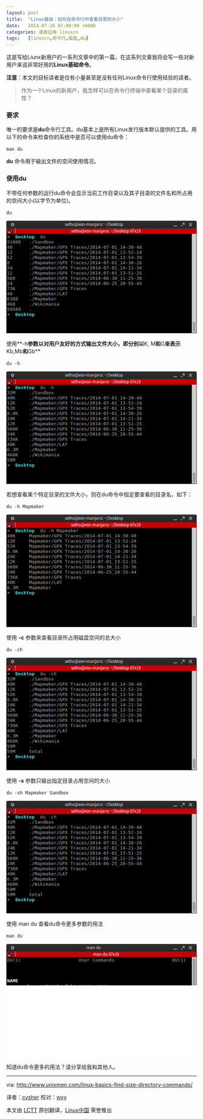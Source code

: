 ```yaml
---
layout: post
title:	"Linux基础：如何在命令行中查看目录的大小"
date:	2014-07-28 07:00:00 +0800 
categories:	桌面应用 linuxcn 
tags:	[linuxcn,命令行,磁盘,du]
---
```



这是写给Liunx新用户的一系列文章中的第一篇，在这系列文章我将会写一些对新用户来说非常好用的**Linux基础命令**。


**注意**：本文的目标读者是仅有小量甚至是没有任何Linux命令行使用经验的读者。



> 
> 作为一个Linux的新用户，我怎样可以在命令行终端中查看某个目录的属性？
> 
> 
> 


### 要求


唯一的要求是**du**命令行工具。du基本上是所有Linux发行版本默认提供的工具。用以下的命令来检查你的系统中是否可以使用du命令：



```
man du

```

**du** 命令用于输出文件的空间使用情况。


### 使用du


不带任何参数的运行du命令会显示当前工作目录以及其子目录的文件名和所占用的空间大小(以字节为单位)。



```
du

```

![](/Asserts/Images/album/201407/27/224819kmncuba7c550ua5u.png)


使用**-h**参数以对用户友好的方式输出文件大小，即分别以**K, M**和**G**来表示**Kb,Mb**和**Gb**



```
du -h

```

![](/Asserts/Images/album/201407/27/224821gpcxussggazxkppi.png)


若想查看某个特定目录的文件大小，则在du命令中指定要查看的目录名，如下：



```
du -h Mapmaker

```

![](/Asserts/Images/album/201407/27/224827jfwq7a898gwxum8r.png)


使用 **-c** 参数来查看目录所占用磁盘空间的总大小



```
du -ch

```

![](/Asserts/Images/album/201407/27/224832hkvb69pt29ioatiz.png)


使用 **-s** 参数只输出指定目录占用空间的大小



```
du -sh Mapmaker Sandbox

```

![](/Asserts/Images/album/201407/27/224832hkvb69pt29ioatiz.png)


使用 man du 查看du命令更多参数的用法



```
man du

```

![](/Asserts/Images/album/201407/27/224842vhzhx4g74x4zoheg.png)


知道du命令更多的用法？请分享给我和其他人。




---


via: <http://www.unixmen.com/linux-basics-find-size-directory-commands/>


译者：[cvsher](https://github.com/cvsher) 校对：[wxy](https://github.com/wxy)


本文由 [LCTT](https://github.com/LCTT/TranslateProject) 原创翻译，[Linux中国](http://linux.cn/) 荣誉推出

